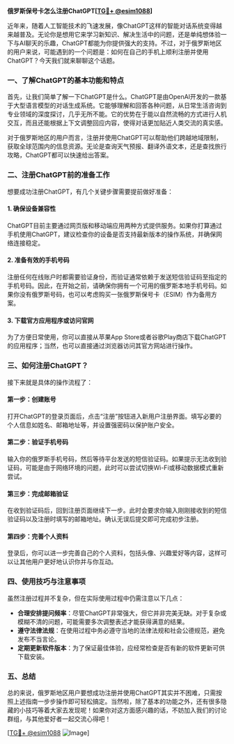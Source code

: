 **俄罗斯保号卡怎么注册ChatGPT[[TG💪+ @esim1088](https://t.me/s/esim1088)]**

近年来，随着人工智能技术的飞速发展，像ChatGPT这样的智能对话系统变得越来越普及。无论你是想用它来学习新知识、解决生活中的问题，还是单纯想体验一下与AI聊天的乐趣，ChatGPT都能为你提供强大的支持。不过，对于俄罗斯地区的用户来说，可能遇到的一个问题是：如何在自己的手机上顺利注册并使用ChatGPT？今天我们就来聊聊这个话题。

### 一、了解ChatGPT的基本功能和特点

首先，让我们简单了解一下ChatGPT是什么。ChatGPT是由OpenAI开发的一款基于大型语言模型的对话生成系统。它能够理解和回答各种问题，从日常生活咨询到专业领域的深度探讨，几乎无所不能。它的优势在于能以自然流畅的方式进行人机交互，而且还能根据上下文调整回应内容，使得对话更加贴近人类交流的真实感。

对于俄罗斯地区的用户而言，注册并使用ChatGPT可以帮助他们跨越地域限制，获取全球范围内的信息资源。无论是查询天气预报、翻译外语文本，还是查找旅行攻略，ChatGPT都可以快速给出答案。

### 二、注册ChatGPT前的准备工作

想要成功注册ChatGPT，有几个关键步骤需要提前做好准备：

#### 1. 确保设备兼容性
ChatGPT目前主要通过网页版和移动端应用两种方式提供服务。如果你打算通过手机使用ChatGPT，建议检查你的设备是否支持最新版本的操作系统，并确保网络连接稳定。

#### 2. 准备有效的手机号码
注册任何在线账户时都需要验证身份，而验证通常依赖于发送短信验证码至指定的手机号码。因此，在开始之前，请确保你拥有一个可用的俄罗斯本地手机号码。如果你没有俄罗斯号码，也可以考虑购买一张俄罗斯保号卡（ESIM）作为备用方案。

#### 3. 下载官方应用程序或访问官网
为了方便日常使用，你可以直接从苹果App Store或者谷歌Play商店下载ChatGPT的应用程序；当然，也可以直接通过浏览器访问其官方网站进行操作。

### 三、如何注册ChatGPT？

接下来就是具体的操作流程了：

#### 第一步：创建账号
打开ChatGPT的登录页面后，点击“注册”按钮进入新用户注册界面。填写必要的个人信息如姓名、邮箱地址等，并设置强密码以保护账户安全。

#### 第二步：验证手机号码
输入你的俄罗斯手机号码，然后等待平台发送的短信验证码。如果提示无法收到验证码，可能是由于网络环境的问题，此时可以尝试切换Wi-Fi或移动数据模式重新尝试。

#### 第三步：完成邮箱验证
在收到验证码后，回到注册页面继续下一步。此时会要求你输入刚刚接收到的短信验证码以及注册时填写的邮箱地址。确认无误后提交即可完成初步注册。

#### 第四步：完善个人资料
登录后，你可以进一步完善自己的个人资料，包括头像、兴趣爱好等内容，这样可以让其他用户更好地认识你并与你互动。

### 四、使用技巧与注意事项

虽然注册过程并不复杂，但在实际使用过程中仍需注意以下几点：

- **合理安排提问频率**：尽管ChatGPT非常强大，但它并非完美无缺。对于复杂或模糊不清的问题，可能需要多次调整表述才能获得满意的结果。
- **遵守法律法规**：在使用过程中务必遵守当地的法律法规和社会公德规范，避免发布不当言论。
- **定期更新软件版本**：为了保证最佳体验，应经常检查是否有新的软件更新可供下载安装。

### 五、总结

总的来说，俄罗斯地区用户要想成功注册并使用ChatGPT其实并不困难，只需按照上述指南一步步操作即可轻松搞定。当然啦，除了基本的功能之外，还有很多隐藏的小技巧等着大家去发现呢！如果你对这方面感兴趣的话，不妨加入我们的讨论群组，与其他爱好者一起交流心得吧！

[[TG💪+ @esim1088](https://t.me/s/esim1088) ![Image](https://i.postimg.cc/4NQfJmqS/Snipaste-2025-05-13-00-14-12.png)]